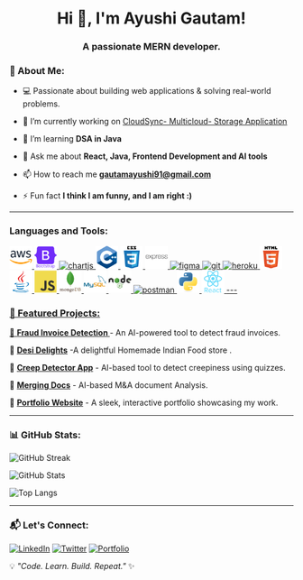 <h1 align="center">Hi 👋, I'm Ayushi Gautam!</h1>
<h3 align="center">A passionate MERN developer.</h3>


### 📌 About Me:
- 💻 Passionate about building web applications & solving real-world problems.

- 🔭 I’m currently working on [CloudSync- Multicloud- Storage Application](-)

- 🌱 I’m  learning **DSA in Java**

- 💬 Ask me about **React, Java, Frontend Development and AI tools**

- 📫 How to reach me **gautamayushi91@gmail.com**

- ⚡ Fun fact **I think I am funny, and I am right :)**

---

<h3 align="left">Languages and Tools:</h3>
<p align="left"> <a href="https://aws.amazon.com" target="_blank" rel="noreferrer"> <img src="https://raw.githubusercontent.com/devicons/devicon/master/icons/amazonwebservices/amazonwebservices-original-wordmark.svg" alt="aws" width="40" height="40"/> </a> <a href="https://getbootstrap.com" target="_blank" rel="noreferrer"> <img src="https://raw.githubusercontent.com/devicons/devicon/master/icons/bootstrap/bootstrap-plain-wordmark.svg" alt="bootstrap" width="40" height="40"/> </a> <a href="https://www.chartjs.org" target="_blank" rel="noreferrer"> <img src="https://www.chartjs.org/media/logo-title.svg" alt="chartjs" width="40" height="40"/> </a> <a href="https://www.w3schools.com/cpp/" target="_blank" rel="noreferrer"> <img src="https://raw.githubusercontent.com/devicons/devicon/master/icons/cplusplus/cplusplus-original.svg" alt="cplusplus" width="40" height="40"/> </a> <a href="https://www.w3schools.com/css/" target="_blank" rel="noreferrer"> <img src="https://raw.githubusercontent.com/devicons/devicon/master/icons/css3/css3-original-wordmark.svg" alt="css3" width="40" height="40"/> </a> <a href="https://expressjs.com" target="_blank" rel="noreferrer"> <img src="https://raw.githubusercontent.com/devicons/devicon/master/icons/express/express-original-wordmark.svg" alt="express" width="40" height="40"/> </a> <a href="https://www.figma.com/" target="_blank" rel="noreferrer"> <img src="https://www.vectorlogo.zone/logos/figma/figma-icon.svg" alt="figma" width="40" height="40"/> </a> <a href="https://git-scm.com/" target="_blank" rel="noreferrer"> <img src="https://www.vectorlogo.zone/logos/git-scm/git-scm-icon.svg" alt="git" width="40" height="40"/> </a> <a href="https://heroku.com" target="_blank" rel="noreferrer"> <img src="https://www.vectorlogo.zone/logos/heroku/heroku-icon.svg" alt="heroku" width="40" height="40"/> </a> <a href="https://www.w3.org/html/" target="_blank" rel="noreferrer"> <img src="https://raw.githubusercontent.com/devicons/devicon/master/icons/html5/html5-original-wordmark.svg" alt="html5" width="40" height="40"/> </a> <a href="https://www.java.com" target="_blank" rel="noreferrer"> <img src="https://raw.githubusercontent.com/devicons/devicon/master/icons/java/java-original.svg" alt="java" width="40" height="40"/> </a> <a href="https://developer.mozilla.org/en-US/docs/Web/JavaScript" target="_blank" rel="noreferrer"> <img src="https://raw.githubusercontent.com/devicons/devicon/master/icons/javascript/javascript-original.svg" alt="javascript" width="40" height="40"/> </a> <a href="https://www.mongodb.com/" target="_blank" rel="noreferrer"> <img src="https://raw.githubusercontent.com/devicons/devicon/master/icons/mongodb/mongodb-original-wordmark.svg" alt="mongodb" width="40" height="40"/> </a> <a href="https://www.mysql.com/" target="_blank" rel="noreferrer"> <img src="https://raw.githubusercontent.com/devicons/devicon/master/icons/mysql/mysql-original-wordmark.svg" alt="mysql" width="40" height="40"/> </a> <a href="https://nodejs.org" target="_blank" rel="noreferrer"> <img src="https://raw.githubusercontent.com/devicons/devicon/master/icons/nodejs/nodejs-original-wordmark.svg" alt="nodejs" width="40" height="40"/> </a> <a href="https://postman.com" target="_blank" rel="noreferrer"> <img src="https://www.vectorlogo.zone/logos/getpostman/getpostman-icon.svg" alt="postman" width="40" height="40"/> </a> <a href="https://www.python.org" target="_blank" rel="noreferrer"> <img src="https://raw.githubusercontent.com/devicons/devicon/master/icons/python/python-original.svg" alt="python" width="40" height="40"/> </a> <a href="https://reactjs.org/" target="_blank" rel="noreferrer"> <img src="https://raw.githubusercontent.com/devicons/devicon/master/icons/react/react-original-wordmark.svg" alt="react" width="40" height="40"/> </a> <a href="https://tailwindcss.com/" target="_blank" rel="noreferrer">
---

### 🌟 Featured Projects:

🔹 **[Fraud Invoice Detection ](https://invoice-detectt.netlify.app/)** - An AI-powered tool to detect fraud invoices.

🔹 **[Desi Delights](https://sparkling-banoffee-533c2a.netlify.app/)** -A delightful Homemade Indian Food store .

🔹 **[Creep Detector App](https://github.com/AyushiGautam/creep-detector)** - AI-based tool to detect creepiness using quizzes.

🔹 **[Merging Docs](http://mergingx-git-main-ayushis-projects-cdeba5d6.vercel.app)** - AI-based M&A document Analysis.

🔹 **[Portfolio Website](https://github.com/AyushiGautam/portfolio)** - A sleek, interactive portfolio showcasing my work.

---

### 📊 GitHub Stats:
![GitHub Streak](https://github-readme-streak-stats.herokuapp.com/?user=AyushiGautam&theme=radical&hide_border=true)

![GitHub Stats](https://github-readme-stats.vercel.app/api?username=AyushiGautam&show_icons=true&theme=radical&hide_border=true)

![Top Langs](https://github-readme-stats.vercel.app/api/top-langs/?username=AyushiGautam&layout=compact&theme=radical&hide_border=true)

---

### 📬 Let's Connect:
[![LinkedIn](https://img.shields.io/badge/LinkedIn-blue?style=for-the-badge&logo=linkedin)](https://www.linkedin.com/in/ayushigautam91?utm_source=share&utm_campaign=share_via&utm_content=profile&utm_medium=android_app)
[![Twitter](https://img.shields.io/badge/Twitter-%231DA1F2.svg?style=for-the-badge&logo=twitter&logoColor=white)](https://twitter.com/ayushi_heree)
[![Portfolio](https://img.shields.io/badge/Portfolio-000?style=for-the-badge&logo=vercel)](https://ayushigautam.vercel.app/)

💡 *"Code. Learn. Build. Repeat."* ✨
